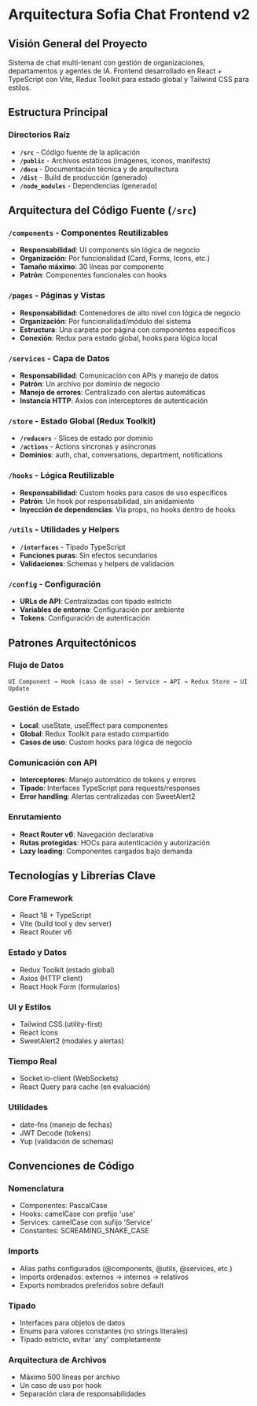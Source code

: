 # Arquitectura Sofia Chat Frontend v2

## Visión General del Proyecto

Sistema de chat multi-tenant con gestión de organizaciones, departamentos y agentes de IA. Frontend desarrollado en React + TypeScript con Vite, Redux Toolkit para estado global y Tailwind CSS para estilos.

## Estructura Principal

### Directorios Raíz

- **`/src`** - Código fuente de la aplicación
- **`/public`** - Archivos estáticos (imágenes, iconos, manifests)
- **`/docu`** - Documentación técnica y de arquitectura
- **`/dist`** - Build de producción (generado)
- **`/node_modules`** - Dependencias (generado)

## Arquitectura del Código Fuente (`/src`)

### **`/components`** - Componentes Reutilizables
- **Responsabilidad**: UI components sin lógica de negocio
- **Organización**: Por funcionalidad (Card, Forms, Icons, etc.)
- **Tamaño máximo**: 30 líneas por componente
- **Patrón**: Componentes funcionales con hooks

### **`/pages`** - Páginas y Vistas
- **Responsabilidad**: Contenedores de alto nivel con lógica de negocio
- **Organización**: Por funcionalidad/módulo del sistema
- **Estructura**: Una carpeta por página con componentes específicos
- **Conexión**: Redux para estado global, hooks para lógica local

### **`/services`** - Capa de Datos
- **Responsabilidad**: Comunicación con APIs y manejo de datos
- **Patrón**: Un archivo por dominio de negocio
- **Manejo de errores**: Centralizado con alertas automáticas
- **Instancia HTTP**: Axios con interceptores de autenticación

### **`/store`** - Estado Global (Redux Toolkit)
- **`/reducers`** - Slices de estado por dominio
- **`/actions`** - Actions síncronas y asíncronas
- **Dominios**: auth, chat, conversations, department, notifications

### **`/hooks`** - Lógica Reutilizable
- **Responsabilidad**: Custom hooks para casos de uso específicos
- **Patrón**: Un hook por responsabilidad, sin anidamiento
- **Inyección de dependencias**: Vía props, no hooks dentro de hooks

### **`/utils`** - Utilidades y Helpers
- **`/interfaces`** - Tipado TypeScript
- **Funciones puras**: Sin efectos secundarios
- **Validaciones**: Schemas y helpers de validación

### **`/config`** - Configuración
- **URLs de API**: Centralizadas con tipado estricto
- **Variables de entorno**: Configuración por ambiente
- **Tokens**: Configuración de autenticación

## Patrones Arquitectónicos

### **Flujo de Datos**
```
UI Component → Hook (caso de uso) → Service → API → Redux Store → UI Update
```

### **Gestión de Estado**
- **Local**: useState, useEffect para componentes
- **Global**: Redux Toolkit para estado compartido
- **Casos de uso**: Custom hooks para lógica de negocio

### **Comunicación con API**
- **Interceptores**: Manejo automático de tokens y errores
- **Tipado**: Interfaces TypeScript para requests/responses
- **Error handling**: Alertas centralizadas con SweetAlert2

### **Enrutamiento**
- **React Router v6**: Navegación declarativa
- **Rutas protegidas**: HOCs para autenticación y autorización
- **Lazy loading**: Componentes cargados bajo demanda

## Tecnologías y Librerías Clave

### **Core Framework**
- React 18 + TypeScript
- Vite (build tool y dev server)
- React Router v6

### **Estado y Datos**
- Redux Toolkit (estado global)
- Axios (HTTP client)
- React Hook Form (formularios)

### **UI y Estilos**
- Tailwind CSS (utility-first)
- React Icons
- SweetAlert2 (modales y alertas)

### **Tiempo Real**
- Socket.io-client (WebSockets)
- React Query para cache (en evaluación)

### **Utilidades**
- date-fns (manejo de fechas)
- JWT Decode (tokens)
- Yup (validación de schemas)

## Convenciones de Código

### **Nomenclatura**
- Componentes: PascalCase
- Hooks: camelCase con prefijo 'use'
- Services: camelCase con sufijo 'Service'
- Constantes: SCREAMING_SNAKE_CASE

### **Imports**
- Alias paths configurados (@components, @utils, @services, etc.)
- Imports ordenados: externos → internos → relativos
- Exports nombrados preferidos sobre default

### **Tipado**
- Interfaces para objetos de datos
- Enums para valores constantes (no strings literales)
- Tipado estricto, evitar 'any' completamente

### **Arquitectura de Archivos**
- Máximo 500 líneas por archivo
- Un caso de uso por hook
- Separación clara de responsabilidades
